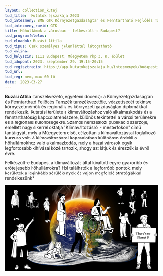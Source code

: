 ```yaml
---
layout: collection_kutej
tud_title:  Kutatók éjszakája 2023
tud_intezmeny: BME GTK Környezetgazdaságtan és Fenntartható Fejlődés Tanszék
tud_intezmeny_rovid: GTK
title: Hőhullámok a városban - felkészült-e Budapest?
tud_programfelelos: 
tud_eloadok: Buzási Attila
tud_tipus: Csak személyes jelenléttel látogatható
tud_online: 
tud_helyszin: 1111 Budapest, Műegyetem rkp 3. K. épület
tud_idopont: 2023. szeptember 29. 19:15-20:15
tud_regisztracio: https://app.kutatokejszakaja.hu/intezmenyek/budapesti-muszaki-es-gazdasagtudomanyi-egyetem
tud_url: 
tud_reg: nem, max 60 fő
date:  2023-03-27
---
```


**Buzási Attila** (tanszékvezető, egyetemi docens): a Környezetgazdaságtan és Fenntartható Fejlődés Tanszék tanszékvezetője, végzettségét tekintve környezetmérnök és regionális és környezeti gazdaságtan diplomákkal rendelkezik. Kutatási területe a klímaváltozáshoz való alkalmazkodás és a fenntarthatóság kapcsolatrendszere, különös tekintettel a városi területekre és a regionális különbségekre. Számos nemzetközi publikáció szerzője, emellett nagy sikerrel oktatja "Klímaváltozásról - mesterfokon" című tantárgyát, mely a Műegyetem első, célzottan a klímaváltozással foglalkozó kurzusa volt. A klímaváltozással kapcsolatban különösen érdekli a hőhullámokhoz való alkalmazkodás, mely a hazai városok egyik legfontosabb kihívásai közé tartozik, ahogy azt látjuk és érezzük is évről évre.

Felkészült-e Budapest a klímaváltozás által kiváltott egyre gyakoribb és erőteljesebb hőhullámokra? Hol találhatók a legforróbb pontok, mely kerületek a leginkább sérülékenyek és vajon megfelelő stratégiákkal rendelkezünk? 


![Hőhullámok a városban - felkészült-e Budapest?](../2023/images/hohullamok-a-varosban-felkeszult-e-budapest.jpg)
